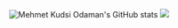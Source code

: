 ![Mehmet Kudsi Odaman's GitHub stats](https://github-readme-stats.vercel.app/api?username=mehmetkudsiodaman&show_icons=true&theme=dark)
![](https://komarev.com/ghpvc/?username=mehmetkudsiodamancolor=blueviolet)
<!--
![Top Langs](https://github-readme-stats.vercel.app/api/top-langs/?username=mehmetkudsiodaman&theme=dark)

- 🔭 I’m currently working on ...
- 🌱 I’m currently learning ...
- 👯 I’m looking to collaborate on ...
- 🤔 I’m looking for help with ...
- 💬 Ask me about ...
- 📫 How to reach me: ...
- 😄 Pronouns: ...
- ⚡ Fun fact: ...
-->
